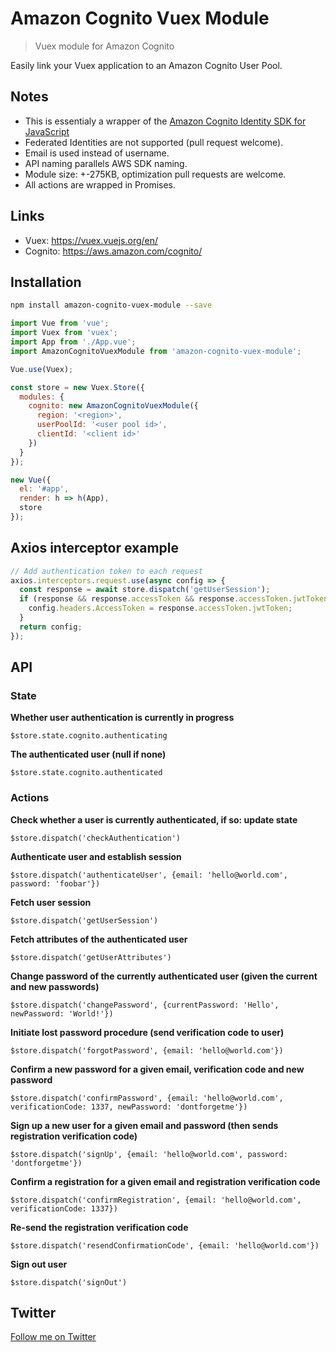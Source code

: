 # Amazon Cognito Vuex Module

> Vuex module for Amazon Cognito

Easily link your Vuex application to an Amazon Cognito User Pool.

## Notes

* This is essentialy a wrapper of the [Amazon Cognito Identity SDK for JavaScript](https://github.com/aws/aws-amplify/tree/master/packages/amazon-cognito-identity-js)
* Federated Identities are not supported (pull request welcome).
* Email is used instead of username.
* API naming parallels AWS SDK naming.
* Module size: +-275KB, optimization pull requests are welcome.
* All actions are wrapped in Promises.

## Links

* Vuex: https://vuex.vuejs.org/en/
* Cognito: https://aws.amazon.com/cognito/

## Installation

```bash
npm install amazon-cognito-vuex-module --save
```

```javascript
import Vue from 'vue';
import Vuex from 'vuex';
import App from './App.vue';
import AmazonCognitoVuexModule from 'amazon-cognito-vuex-module';

Vue.use(Vuex);

const store = new Vuex.Store({
  modules: {
    cognito: new AmazonCognitoVuexModule({
      region: '<region>',
      userPoolId: '<user pool id>',
      clientId: '<client id>'
    })
  }
});

new Vue({
  el: '#app',
  render: h => h(App),
  store
});
```

## Axios interceptor example

```javascript
// Add authentication token to each request
axios.interceptors.request.use(async config => {
  const response = await store.dispatch('getUserSession');
  if (response && response.accessToken && response.accessToken.jwtToken) {
    config.headers.AccessToken = response.accessToken.jwtToken;
  }
  return config;
});
```

## API

### State

**Whether user authentication is currently in progress**

`$store.state.cognito.authenticating`

**The authenticated user (null if none)**

`$store.state.cognito.authenticated`

### Actions

**Check whether a user is currently authenticated, if so: update state**

`$store.dispatch('checkAuthentication')`

**Authenticate user and establish session**

`$store.dispatch('authenticateUser', {email: 'hello@world.com', password: 'foobar'})`

**Fetch user session**

`$store.dispatch('getUserSession')`

**Fetch attributes of the authenticated user**

`$store.dispatch('getUserAttributes')`

**Change password of the currently authenticated user (given the current and new passwords)**

`$store.dispatch('changePassword', {currentPassword: 'Hello', newPassword: 'World!'})`

**Initiate lost password procedure (send verification code to user)**

`$store.dispatch('forgotPassword', {email: 'hello@world.com'})`

**Confirm a new password for a given email, verification code and new password**

`$store.dispatch('confirmPassword', {email: 'hello@world.com', verificationCode: 1337, newPassword: 'dontforgetme'})`

**Sign up a new user for a given email and password (then sends registration verification code)**

`$store.dispatch('signUp', {email: 'hello@world.com', password: 'dontforgetme'})`

**Confirm a registration for a given email and registration verification code**

`$store.dispatch('confirmRegistration', {email: 'hello@world.com', verificationCode: 1337})`

**Re-send the registration verification code**

`$store.dispatch('resendConfirmationCode', {email: 'hello@world.com'})`

**Sign out user**

`$store.dispatch('signOut')`

## Twitter

[Follow me on Twitter](https://twitter.com/KrolsBjorn)
